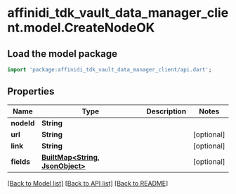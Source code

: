 # affinidi_tdk_vault_data_manager_client.model.CreateNodeOK

## Load the model package

```dart
import 'package:affinidi_tdk_vault_data_manager_client/api.dart';
```

## Properties

| Name       | Type                                                    | Description | Notes      |
| ---------- | ------------------------------------------------------- | ----------- | ---------- |
| **nodeId** | **String**                                              |             |
| **url**    | **String**                                              |             | [optional] |
| **link**   | **String**                                              |             | [optional] |
| **fields** | [**BuiltMap&lt;String, JsonObject&gt;**](JsonObject.md) |             | [optional] |

[[Back to Model list]](../README.md#documentation-for-models) [[Back to API list]](../README.md#documentation-for-api-endpoints) [[Back to README]](../README.md)
